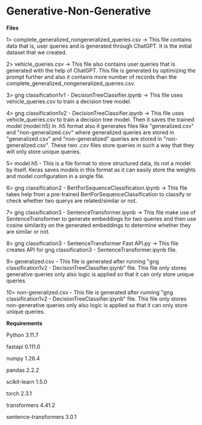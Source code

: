 # Generative-Non-Generative

**Files**

1> complete_generalized_nongeneralized_queries.csv -> This file contains data that is, user queries and is generated through ChatGPT. It is the initial dataset that we created.

2> vehicle_queries.csv -> This file also contains user queries that is generated with the help of ChatGPT. This file is generated by optimizing the prompt further and also it contains more number of records than the complete_generalized_nongeneralized_queries.csv.

3> gng classification1v1 - DecisionTreeClassifier.ipynb -> This file uses vehicle_queries.csv to train a decision tree model.

4> gng classification1v2 - DecisionTreeClassifier.ipynb -> This file uses vehicle_queries.csv to train a decision tree model. Then it saves the trained model (model.h5) in .h5 format also it generates files like "generalized.csv" and "non-generalized.csv" where generalized queries are stored in "generalized.csv" and "non-generalized" queries are stored in "non-generalized.csv". These two .csv files store queries in such a way that they will only store unique queries.

5> model.h5 -  This is a file format to store structured data, its not a model by itself. Keras saves models in this format as it can easily store the weights and model configuration in a single file.

6> gng classification2 - BertForSequenceClassification.ipynb -> This file takes help from a pre-trained BertForSequenceClassification to classify or check whether two querys are related/similar or not.

7> gng classification3 - SentenceTransformer.ipynb -> This file make use of SentenceTransformer to generate embeddings for two queries and then use cosine similarity on the generated embeddings to determine whether they are similar or not.

8> gng classification3 - SentenceTransformer Fast API.py -> This file creates API for gng classification3 - SentenceTransformer.ipynb file.

9> generalized.csv - This file is generated after running "gng classification1v2 - DecisionTreeClassifier.ipynb" file. This file only stores generative queries only also logic is applied so that it can only store unique queries.

10> non-generalized.csv - This file is generated after running "gng classification1v2 - DecisionTreeClassifier.ipynb" file. This file only stores non-generative queries only also logic is applied so that it can only store unique queries.

**Requirements**

Python 3.11.7

fastapi 0.111.0

numpy 1.26.4

pandas 2.2.2

scikit-learn 1.5.0

torch 2.3.1

transformers 4.41.2

sentence-transformers 3.0.1

